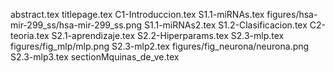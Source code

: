 abstract.tex
titlepage.tex
C1-Introduccion.tex
S1.1-miRNAs.tex
figures/hsa-mir-299_ss/hsa-mir-299_ss.png
S1.1-miRNAs2.tex
S1.2-Clasificacion.tex
C2-teoria.tex
S2.1-aprendizaje.tex
S2.2-Hiperparams.tex
S2.3-mlp.tex
figures/fig_mlp/mlp.png
S2.3-mlp2.tex
figures/fig_neurona/neurona.png
S2.3-mlp3.tex
sectionMquinas_de_ve.tex

